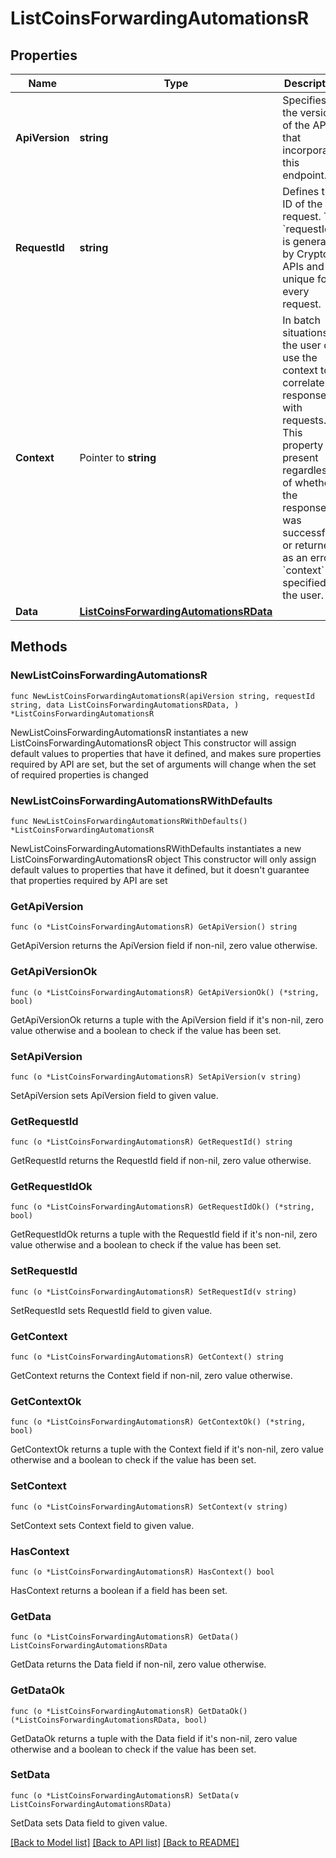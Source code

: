 # ListCoinsForwardingAutomationsR

## Properties

Name | Type | Description | Notes
------------ | ------------- | ------------- | -------------
**ApiVersion** | **string** | Specifies the version of the API that incorporates this endpoint. | 
**RequestId** | **string** | Defines the ID of the request. The &#x60;requestId&#x60; is generated by Crypto APIs and it&#39;s unique for every request. | 
**Context** | Pointer to **string** | In batch situations the user can use the context to correlate responses with requests. This property is present regardless of whether the response was successful or returned as an error. &#x60;context&#x60; is specified by the user. | [optional] 
**Data** | [**ListCoinsForwardingAutomationsRData**](ListCoinsForwardingAutomationsRData.md) |  | 

## Methods

### NewListCoinsForwardingAutomationsR

`func NewListCoinsForwardingAutomationsR(apiVersion string, requestId string, data ListCoinsForwardingAutomationsRData, ) *ListCoinsForwardingAutomationsR`

NewListCoinsForwardingAutomationsR instantiates a new ListCoinsForwardingAutomationsR object
This constructor will assign default values to properties that have it defined,
and makes sure properties required by API are set, but the set of arguments
will change when the set of required properties is changed

### NewListCoinsForwardingAutomationsRWithDefaults

`func NewListCoinsForwardingAutomationsRWithDefaults() *ListCoinsForwardingAutomationsR`

NewListCoinsForwardingAutomationsRWithDefaults instantiates a new ListCoinsForwardingAutomationsR object
This constructor will only assign default values to properties that have it defined,
but it doesn't guarantee that properties required by API are set

### GetApiVersion

`func (o *ListCoinsForwardingAutomationsR) GetApiVersion() string`

GetApiVersion returns the ApiVersion field if non-nil, zero value otherwise.

### GetApiVersionOk

`func (o *ListCoinsForwardingAutomationsR) GetApiVersionOk() (*string, bool)`

GetApiVersionOk returns a tuple with the ApiVersion field if it's non-nil, zero value otherwise
and a boolean to check if the value has been set.

### SetApiVersion

`func (o *ListCoinsForwardingAutomationsR) SetApiVersion(v string)`

SetApiVersion sets ApiVersion field to given value.


### GetRequestId

`func (o *ListCoinsForwardingAutomationsR) GetRequestId() string`

GetRequestId returns the RequestId field if non-nil, zero value otherwise.

### GetRequestIdOk

`func (o *ListCoinsForwardingAutomationsR) GetRequestIdOk() (*string, bool)`

GetRequestIdOk returns a tuple with the RequestId field if it's non-nil, zero value otherwise
and a boolean to check if the value has been set.

### SetRequestId

`func (o *ListCoinsForwardingAutomationsR) SetRequestId(v string)`

SetRequestId sets RequestId field to given value.


### GetContext

`func (o *ListCoinsForwardingAutomationsR) GetContext() string`

GetContext returns the Context field if non-nil, zero value otherwise.

### GetContextOk

`func (o *ListCoinsForwardingAutomationsR) GetContextOk() (*string, bool)`

GetContextOk returns a tuple with the Context field if it's non-nil, zero value otherwise
and a boolean to check if the value has been set.

### SetContext

`func (o *ListCoinsForwardingAutomationsR) SetContext(v string)`

SetContext sets Context field to given value.

### HasContext

`func (o *ListCoinsForwardingAutomationsR) HasContext() bool`

HasContext returns a boolean if a field has been set.

### GetData

`func (o *ListCoinsForwardingAutomationsR) GetData() ListCoinsForwardingAutomationsRData`

GetData returns the Data field if non-nil, zero value otherwise.

### GetDataOk

`func (o *ListCoinsForwardingAutomationsR) GetDataOk() (*ListCoinsForwardingAutomationsRData, bool)`

GetDataOk returns a tuple with the Data field if it's non-nil, zero value otherwise
and a boolean to check if the value has been set.

### SetData

`func (o *ListCoinsForwardingAutomationsR) SetData(v ListCoinsForwardingAutomationsRData)`

SetData sets Data field to given value.



[[Back to Model list]](../README.md#documentation-for-models) [[Back to API list]](../README.md#documentation-for-api-endpoints) [[Back to README]](../README.md)



